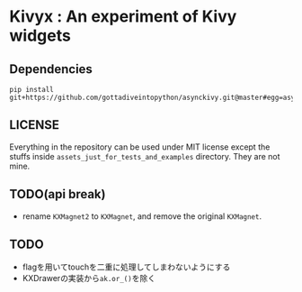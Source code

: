 # Kivyx : An experiment of Kivy widgets

## Dependencies

```
pip install git+https://github.com/gottadiveintopython/asynckivy.git@master#egg=asynckivy
```

## LICENSE

Everything in the repository can be used under MIT license except the stuffs inside `assets_just_for_tests_and_examples` directory. They are not mine.

## TODO(api break)

- rename `KXMagnet2` to `KXMagnet`, and remove the original `KXMagnet`.

## TODO

- flagを用いてtouchを二重に処理してしまわないようにする
- KXDrawerの実装から`ak.or_()`を除く
